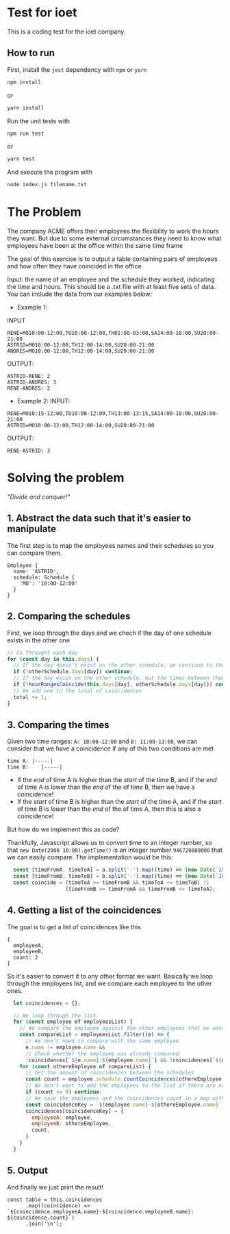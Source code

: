 # Test for ioet
This is a coding test for the ioet company.

## How to run
First, install the `jest` dependency with `npm` or `yarn`
```bash
npm install
```
or
```bash
yarn install
```
Run the unit tests with
```bash
npm run test
```
or
```bash
yarn test
```
And execute the program with
```bash
node index.js filename.txt
```

# The Problem
The company ACME offers their employees the flexibility to work the hours they want. But due to some external circumstances they need to know what employees have been at the office within the same time frame

The goal of this exercise is to output a table containing pairs of employees and how often they have coincided in the office.

Input: the name of an employee and the schedule they worked, indicating the time and hours. This should be a .txt file with at least five sets of data. You can include the data from our examples below:

- Example 1:

INPUT
```
RENE=MO10:00-12:00,TU10:00-12:00,TH01:00-03:00,SA14:00-18:00,SU20:00- 21:00
ASTRID=MO10:00-12:00,TH12:00-14:00,SU20:00-21:00
ANDRES=MO10:00-12:00,TH12:00-14:00,SU20:00-21:00
```
OUTPUT:
```
ASTRID-RENE: 2
ASTRID-ANDRES: 3
RENE-ANDRES: 2
```

- Example 2:
INPUT:
```
RENE=MO10:15-12:00,TU10:00-12:00,TH13:00-13:15,SA14:00-18:00,SU20:00-21:00
ASTRID=MO10:00-12:00,TH12:00-14:00,SU20:00-21:00
```
OUTPUT:
```
RENE-ASTRID: 3
```

# Solving the problem
_"Divide and conquer!"_

## 1. Abstract the data such that it's easier to manipulate
The first step is to map the employees names and their schedules so you can compare them.

```
Employee {
  name: 'ASTRID',
  schedule: Schedule {
    'MO': '10:00-12:00'
  }
}
```
## 2. Comparing the schedules
First, we loop through the days and we chech if the day of one schedule exists in the other one
```javascript
// Go throught each day
for (const day in this.days) {
  // If the day doesn't exist on the other schedule, we continue to the next day
  if (!otherSchedule.days[day]) continue;
  // If the day exist on the other schedule, but the times between them doesn't coincide, we go to the next day 
  if (!hourRangesCoincide(this.days[day], otherSchedule.days[day])) continue;
  // We add one to the total of coincidences
  total += 1;
}
```

## 3. Comparing the times
Given two time ranges: `A: 10:00-12:00` and `B: 11:00-13:00`, we can consider that we have a coincidence if any of this two conditions are met
```
time A: |-----|
time B:    |-----|
```
- If the _end_ of time A is higher than the _start_ of the time B, and if the _end_ of time A is lower than the _end_ of the of time B, then we have a coincidence!
- If the _start_ of time B is higher than the _start_ of the time A, and if the _start_ of time B is _lower_ than the _end_ of the of time A, then this is also a coincidence!

But how do we implement this as code?

Thankfully, Javascript allows us to convert time to an integer number, so that `new Date(2000 10:00).getTime()` is an integer number `946720800000` that we can easily compare.
The implementation would be this:
```javascript
  const [timeFromA, timeToA] = a.split('-').map((time) => (new Date(`2000-01-01 ${time}`)).getTime());
  const [timeFromB, timeToB] = b.split('-').map((time) => (new Date(`2000-01-01 ${time}`)).getTime());
  const coincide = (timeToA >= timeFromB && timeToA <= timeToB) ||
                   (timeFromB >= timeFromA && timeFromB <= timeToA);
```

## 4. Getting a list of the coincidences
The goal is to get a list of coincidences like this
```
{
  employeeA,
  employeeB,
  count: 2
}
```
So it's easier to convert it to any other format we want.
Basically we loop through the employees list, and we compare each employee to the other ones.

```javascript
  let coincidences = {};

  // We loop through the list
  for (const employee of employeesList) {
    // We compare the employee against the other employees that we want to compare with
    const compareList = employeesList.filter((e) => {
      // We don't need to compare with the same employee
      e.name != employee.name &&
      // Check whether the employee was already compared
      !coincidences[`${e.name}-${employee.name}`] && !coincidences[`${e.name}-${employee.name}`]);
    for (const othereEmployee of compareList) {
      // Get the amount of coincidences between the schedules
      const count = employee.schedule.countCoincidences(othereEmployee.schedule);
      // We don't want to add the employees to the list if there are no coincidences
      if (count <= 0) continue;
      // We save the employees and the coincidences count in a map with the key EMPLOYEE-EMPLOYEE so we can check latter if they were already compared
      const coincidenceKey = `${employee.name}-${othereEmployee.name}`;
      coincidences[coincidenceKey] = {
        employeeA: employee,
        employeeB: othereEmployee,
        count,
      }
    }
  }
```

## 5. Output
And finally we just print the result!
```
const table = this.coincidences
      .map((coincidence) => `${coincidence.employeeA.name}-${coincidence.employeeB.name}: ${coincidence.count}`)
      .join('\n');
```
